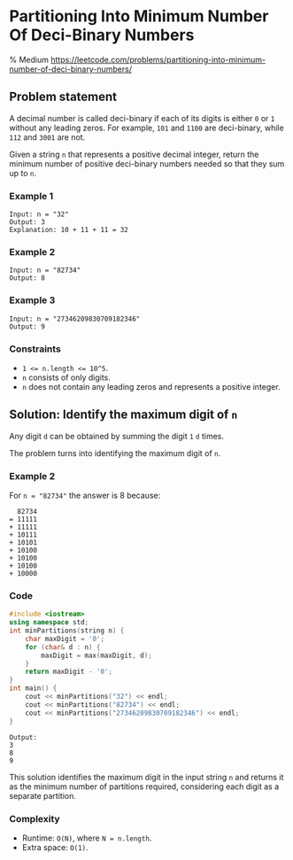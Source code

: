 # Partitioning Into Minimum Number Of Deci-Binary Numbers
% Medium https://leetcode.com/problems/partitioning-into-minimum-number-of-deci-binary-numbers/
## Problem statement

A decimal number is called deci-binary if each of its digits is either `0` or `1` without any leading zeros. For example, `101` and `1100` are deci-binary, while `112` and `3001` are not.

Given a string `n` that represents a positive decimal integer, return the minimum number of positive deci-binary numbers needed so that they sum up to `n`.

### Example 1
```text
Input: n = "32"
Output: 3
Explanation: 10 + 11 + 11 = 32
```

### Example 2
```text
Input: n = "82734"
Output: 8
```

### Example 3
```text
Input: n = "27346209830709182346"
Output: 9
``` 

### Constraints

* `1 <= n.length <= 10^5`.
* `n` consists of only digits.
* `n` does not contain any leading zeros and represents a positive integer.

## Solution: Identify the maximum digit of `n`

Any digit `d` can be obtained by summing the digit `1` `d` times.

The problem turns into identifying the maximum digit of `n`.

### Example 2
For `n = "82734"` the answer is 8 because:

```text
  82734
= 11111 
+ 11111 
+ 10111 
+ 10101 
+ 10100
+ 10100
+ 10100
+ 10000
```

### Code
```cpp
#include <iostream>
using namespace std;
int minPartitions(string n) {
    char maxDigit = '0';
    for (char& d : n) {
        maxDigit = max(maxDigit, d);
    }
    return maxDigit - '0';
}
int main() {
    cout << minPartitions("32") << endl;
    cout << minPartitions("82734") << endl;
    cout << minPartitions("27346209830709182346") << endl;
}
```
```text
Output:
3
8
9
```

This solution identifies the maximum digit in the input string `n` and returns it as the minimum number of partitions required, considering each digit as a separate partition.

### Complexity
* Runtime: `O(N)`, where `N = n.length`.
* Extra space: `O(1)`.
